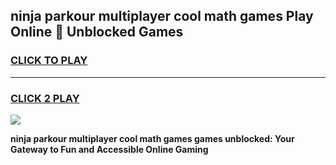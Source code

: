 
## ninja parkour multiplayer cool math games Play Online 👋 Unblocked Games
<h3>
<a href="https://news.freeplayer.one?title=ninja_parkour_multiplayer_cool_math_games&ref=17CMG">CLICK TO PLAY</a></h3>
<hr>

<h3>
<a href="https://news.freeplayer.one?title=ninja_parkour_multiplayer_cool_math_games&ref=17CMG">CLICK 2 PLAY</a>
  
</h3>

<a href="https://news.freeplayer.one?title=ninja_parkour_multiplayer_cool_math_games&ref=17CMG/"><img src="https://clearcache.store/games.png"></a>


**ninja parkour multiplayer cool math games games unblocked: Your Gateway to Fun and Accessible Online Gaming**
